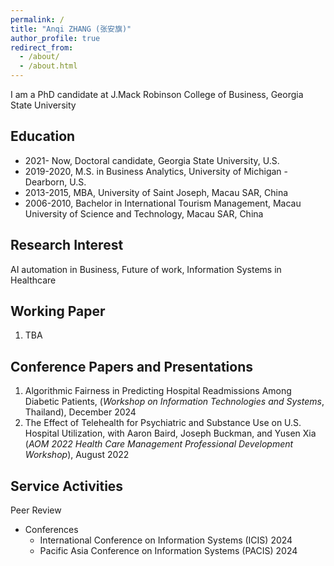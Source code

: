 ```yaml
---
permalink: /
title: "Anqi ZHANG (张安旗)"
author_profile: true
redirect_from: 
  - /about/
  - /about.html
---
```


I am a PhD candidate at J.Mack Robinson College of Business, Georgia State University


Education
------

* 2021- Now,           Doctoral candidate, Georgia State University, U.S.
* 2019-2020,           M.S. in Business Analytics, University of Michigan - Dearborn, U.S.
* 2013-2015,           MBA, University of Saint Joseph, Macau SAR, China
* 2006-2010,           Bachelor in International Tourism Management,
                  Macau University of Science and Technology, Macau SAR, China


Research Interest
------

AI automation in Business, Future of work, Information Systems in Healthcare


Working Paper
------
1. TBA

Conference Papers and Presentations
------

1. Algorithmic Fairness in Predicting Hospital Readmissions Among Diabetic Patients, (_Workshop on Information Technologies and Systems_, Thailand), December 2024
2. The Effect of Telehealth for Psychiatric and Substance Use on U.S. Hospital Utilization, with Aaron Baird, Joseph Buckman, and Yusen Xia 
 (_AOM 2022 Health Care Management Professional Development Workshop_), August 2022



Service Activities
------
Peer Review

* Conferences
  * International Conference on Information Systems (ICIS) 2024
  * Pacific Asia Conference on Information Systems (PACIS) 2024




